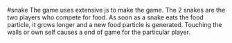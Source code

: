 #snake
The game uses extensive js to make the game. The 2 snakes are the two players who compete for food.
As soon as a snake eats the food particle, it grows longer and a new food particle is generated.
Touching the walls or own self causes a end of game for the particular player.
